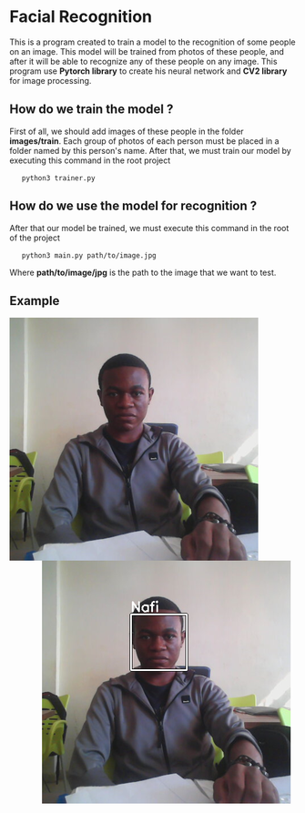 # Facial Recognition
This is a program created to train a model to the recognition of some people on an image. This model will be trained from  photos of these people, and after it will be able to recognize any of these people on any image.
This program use **Pytorch library** to create his neural network and **CV2 library** for image processing.

## How do we train the model ?
First of all, we should add images of these people in the folder **images/train**. Each group of photos of each person must be placed in a folder named by this person's name.
After that, we must train our model by executing this command in the root project
```console
   python3 trainer.py
```

## How do we use the model for recognition ?
After that our model be trained, we must execute this command in the root of the project
```console
   python3 main.py path/to/image.jpg
```
Where **path/to/image/jpg** is the path to the image that we want to test.

## Example

<img src="medric.png"
     alt="Markdown Monster icon"
     style="float: left; margin-right: 10px;" />
<img src="output.png"
     style="float: right; margin-right: 10px;" />
